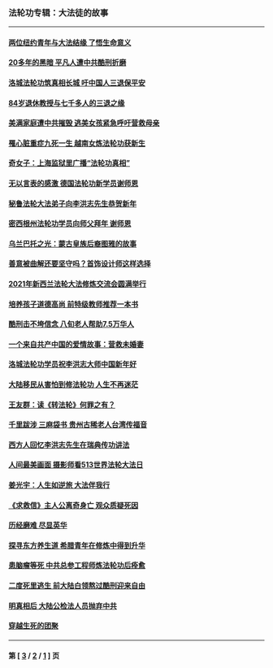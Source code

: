 ### 法轮功专辑：大法徒的故事
---
#### [两位纽约青年与大法结缘 了悟生命意义](../../pages/nf1147481/n14002785.md?09170430) 
#### [20多年的黑暗 平凡人遭中共酷刑折磨](../../pages/nf1147481/n13997976.md?09170430) 
#### [洛城法轮功筑真相长城 吁中国人三退保平安](../../pages/nf1147481/n13892471.md?09170430) 
#### [84岁退休教授与七千多人的三退之缘](../../pages/nf1147481/n13796650.md?09170430) 
#### [美满家庭遭中共摧毁 逃美女孩紧急呼吁营救母亲](../../pages/nf1147481/n13792859.md?09170430) 
#### [罹心脏重症九死一生 越南女炼法轮功获新生](../../pages/nf1147481/n13732766.md?09170430) 
#### [奇女子：上海监狱里广播“法轮功真相”](../../pages/nf1147481/n13726443.md?09170430) 
#### [无以言表的感激 德国法轮功新学员谢师恩](../../pages/nf1147481/n13543790.md?09170430) 
#### [秘鲁法轮大法弟子向李洪志先生恭贺新年](../../pages/nf1147481/n13540182.md?09170430) 
#### [密西根州法轮功学员向师父拜年 谢师恩](../../pages/nf1147481/n13538183.md?09170430) 
#### [乌兰巴托之光：蒙古皇族后裔图雅的故事](../../pages/nf1147481/n13155759.md?09170430) 
#### [善意被曲解还要坚守吗？首饰设计师这样选择](../../pages/nf1147481/n13077575.md?09170430) 
#### [2021年新西兰法轮大法修炼交流会圆满举行](../../pages/nf1147481/n13033149.md?09170430) 
#### [培养孩子道德高尚 前特级教师推荐一本书](../../pages/nf1147481/n12938640.md?09170430) 
#### [酷刑击不垮信念 八旬老人帮助7.5万华人](../../pages/nf1147481/n12880712.md?09170430) 
#### [一个来自共产中国的爱情故事：营救未婚妻](../../pages/nf1147481/n12778386.md?09170430) 
#### [洛城法轮功学员祝李洪志大师中国新年好](../../pages/nf1147481/n12724685.md?09170430) 
#### [大陆移民从害怕到修法轮功 人生不再迷茫](../../pages/nf1147481/n12414325.md?09170430) 
#### [王友群：读《转法轮》何罪之有？](../../pages/nf1147481/n12408647.md?09170430) 
#### [千里跋涉 三麻袋书 贵州古稀老人台湾传福音](../../pages/nf1147481/n12198750.md?09170430) 
#### [西方人回忆李洪志先生在瑞典传功讲法](../../pages/nf1147481/n12099607.md?09170430) 
#### [人间最美画面 摄影师看513世界法轮大法日](../../pages/nf1147481/n12094118.md?09170430) 
#### [姜光宇：人生如逆旅 大法伴我行](../../pages/nf1147481/n12088664.md?09170430) 
#### [《求救信》主人公离奇身亡 观众质疑死因](../../pages/nf1147481/n11845215.md?09170430) 
#### [历经磨难 尽显英华](../../pages/nf1147481/n11723297.md?09170430) 
#### [探寻东方养生道 希腊青年在修炼中得到升华](../../pages/nf1147481/n11494502.md?09170430) 
#### [患脑瘤等死 中共总参工程师炼法轮功后痊愈](../../pages/nf1147481/n11466682.md?09170430) 
#### [二度死里逃生 前大陆白领熬过酷刑迎来自由](../../pages/nf1147481/n11368594.md?09170430) 
#### [明真相后 大陆公检法人员抛弃中共](../../pages/nf1147481/n11358618.md?09170430) 
#### [穿越生死的团聚](../../pages/nf1147481/n11258922.md?09170430) 

---
#### 第 [ [3](./3.md?09170430) / [2](./2.md?09170430) / [1](./1.md?09170430) ] 页
